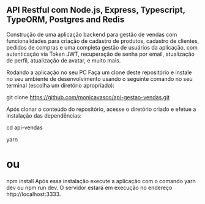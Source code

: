 ## API Restful com Node.js, Express, Typescript, TypeORM, Postgres and Redis


Construção de uma aplicação backend para gestão de vendas com funcionalidades para criação de cadastro de produtos, cadastro de clientes, pedidos de compras e uma completa gestão de usuários da aplicação, com autenticação via Token JWT, recuperação de senha por email, atualização de perfil, atualização de avatar, e muito mais.

Rodando a aplicação no seu PC
Faça um clone deste repositório e instale no seu ambiente de desenvolvimento usando o seguinte comando no seu terminal (escolha um diretório apropriado):

git clone https://github.com/monicavasco/api-gestao-vendas.git

Após clonar o conteúdo do repositório, acesse o diretório criado e efetue a instalação das dependências:

cd api-vendas

yarn

# ou

npm install
Após essa instalação execute a aplicação com o comando yarn dev ou npm run dev. O servidor estará em execução no endereço http://localhost:3333.
